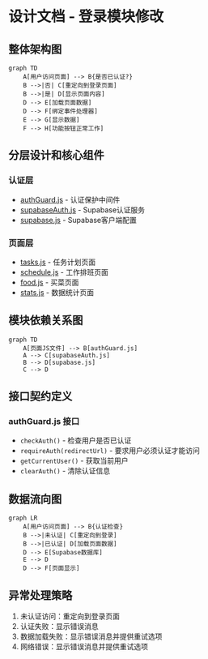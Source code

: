 # 设计文档 - 登录模块修改

## 整体架构图

```mermaid
graph TD
    A[用户访问页面] --> B{是否已认证?}
    B -->|否| C[重定向到登录页面]
    B -->|是| D[显示页面内容]
    D --> E[加载页面数据]
    D --> F[绑定事件处理器]
    E --> G[显示数据]
    F --> H[功能按钮正常工作]
```

## 分层设计和核心组件

### 认证层
- [authGuard.js](file:///Users/ai/00000/js/authGuard.js) - 认证保护中间件
- [supabaseAuth.js](file:///Users/ai/00000/js/supabaseAuth.js) - Supabase认证服务
- [supabase.js](file:///Users/ai/00000/js/supabase.js) - Supabase客户端配置

### 页面层
- [tasks.js](file:///Users/ai/00000/js/tasks.js) - 任务计划页面
- [schedule.js](file:///Users/ai/00000/js/schedule.js) - 工作排班页面
- [food.js](file:///Users/ai/00000/js/food.js) - 买菜页面
- [stats.js](file:///Users/ai/00000/js/stats.js) - 数据统计页面

## 模块依赖关系图

```mermaid
graph TD
    A[页面JS文件] --> B[authGuard.js]
    A --> C[supabaseAuth.js]
    B --> D[supabase.js]
    C --> D
```

## 接口契约定义

### authGuard.js 接口
- `checkAuth()` - 检查用户是否已认证
- `requireAuth(redirectUrl)` - 要求用户必须认证才能访问
- `getCurrentUser()` - 获取当前用户
- `clearAuth()` - 清除认证信息

## 数据流向图

```mermaid
graph LR
    A[用户访问页面] --> B{认证检查}
    B -->|未认证| C[重定向到登录]
    B -->|已认证| D[加载页面数据]
    D --> E[Supabase数据库]
    E --> D
    D --> F[页面显示]
```

## 异常处理策略

1. 未认证访问：重定向到登录页面
2. 认证失败：显示错误消息
3. 数据加载失败：显示错误消息并提供重试选项
4. 网络错误：显示错误消息并提供重试选项